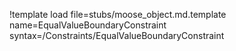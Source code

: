 !template load file=stubs/moose_object.md.template name=EqualValueBoundaryConstraint syntax=/Constraints/EqualValueBoundaryConstraint
